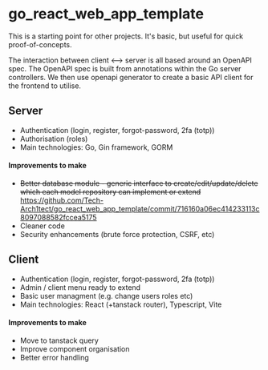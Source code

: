 # go_react_web_app_template

This is a starting point for other projects. It's basic, but useful for quick proof-of-concepts.

The interaction between client <--> server is all based around an  OpenAPI spec. The OpenAPI spec is built from annotations within the Go server controllers. We then use openapi generator to create a basic API client for the frontend to utilise.

## Server
* Authentication (login, register, forgot-password, 2fa (totp))
* Authorisation (roles)
* Main technologies: Go, Gin framework, GORM

#### Improvements to make

* ~~Better database module - generic interface to create/edit/update/delete which each model repository can implement or extend~~ <https://github.com/Tech-Arch1tect/go_react_web_app_template/commit/716160a06ec414233113c8097088582fccea5175>
* Cleaner code
* Security enhancements (brute force protection, CSRF, etc)

## Client
* Authentication (login, register, forgot-password, 2fa (totp))
* Admin / client menu ready to extend
* Basic user managment (e.g. change users roles etc)
* Main technologies: React (+tanstack router), Typescript, Vite

#### Improvements to make
* Move to tanstack query
* Improve component organisation
* Better error handling

